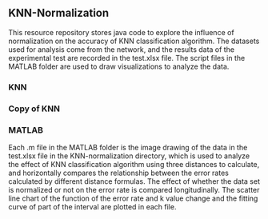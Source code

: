 ## KNN-Normalization
This resource repository stores java code to explore the influence of normalization on the accuracy of KNN classification algorithm. The datasets used for analysis come from the network, and the results data of the experimental test are recorded in the test.xlsx file. The script files in the MATLAB folder are used to draw visualizations to analyze the data.
### KNN

### Copy of KNN

### MATLAB
Each .m file in the MATLAB folder is the image drawing of the data in the test.xlsx file in the KNN-normalization directory, which is used to analyze the effect of KNN classification algorithm using three distances to calculate, and horizontally compares the relationship between the error rates calculated by different distance formulas. The effect of whether the data set is normalized or not on the error rate is compared longitudinally. The scatter line chart of the function of the error rate and k value change and the fitting curve of part of the interval are plotted in each file.

